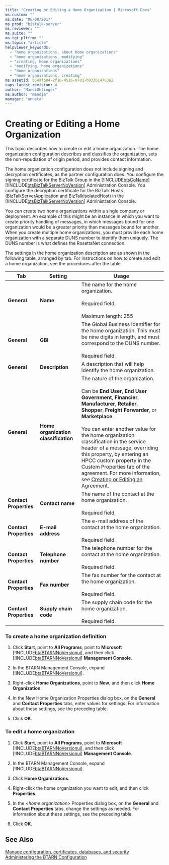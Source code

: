 ```yaml
---
title: "Creating or Editing a Home Organization | Microsoft Docs"
ms.custom: ""
ms.date: "06/08/2017"
ms.prod: "biztalk-server"
ms.reviewer: ""
ms.suite: ""
ms.tgt_pltfrm: ""
ms.topic: "article"
helpviewer_keywords: 
  - "home organizations, about home organizations"
  - "home organizations, modifying"
  - "creating, home organizations"
  - "modifying, home organizations"
  - "home organizations"
  - "home organizations, creating"
ms.assetid: b54afb84-2f16-4516-8701-b03301476362
caps.latest.revision: 4
author: "MandiOhlinger"
ms.author: "mandia"
manager: "anneta"
---
```

# Creating or Editing a Home Organization
This topic describes how to create or edit a home organization. The home organization configuration describes and classifies the organization, sets the non-repudiation of origin period, and provides contact information.  
  
 The home organization configuration does not include signing and decryption certificates, as the partner configuration does. You configure the signing certificate for the BizTalk Group in the [!INCLUDE[btsCoName](../../includes/btsconame-md.md)][!INCLUDE[btsBizTalkServerNoVersion](../../includes/btsbiztalkservernoversion-md.md)] Administration Console. You configure the decryption certificate for the BizTalk Hosts (BizTalkServerApplication and BizTalkIsolatedHost) in the [!INCLUDE[btsBizTalkServerNoVersion](../../includes/btsbiztalkservernoversion-md.md)] Administration Console.  
  
 You can create two home organizations within a single company or deployment. An example of this might be an instance in which you want to create priority handling of messages, in which messages bound for one organization would be a greater priority than messages bound for another. When you create multiple home organizations, you must provide each home organization with a separate DUNS number to identify them uniquely. The DUNS number is what defines the RosettaNet connection.  
  
 The settings in the home organization description are as shown in the following table, arranged by tab. For instructions on how to create and edit a home organization, see the procedures after the table.  
  
|Tab|Setting|Usage|  
|---------|-------------|-----------|  
|**General**|**Name**|The name for the home organization.<br /><br /> Required field.<br /><br /> Maximum length: 255|  
|**General**|**GBI**|The Global Business Identifier for the home organization. This must be nine digits in length, and must correspond to the DUNS number.<br /><br /> Required field.|  
|**General**|**Description**|A description that will help identify the home organization.|  
|**General**|**Home organization classification**|The nature of the organization.<br /><br /> Can be **End User**, **End User Government**, **Financier**, **Manufacturer**, **Retailer**, **Shopper**, **Freight Forwarder**, or **Marketplace**.<br /><br /> You can enter another value for the home organization classification in the service header of a message, overriding this property, by entering an HPCC custom property in the Custom Properties tab of the agreement. For more information, see [Creating or Editing an Agreement](../../adapters-and-accelerators/accelerator-rosettanet/creating-or-editing-an-agreement.md).|  
|**Contact Properties**|**Contact name**|The name of the contact at the home organization.<br /><br /> Required field.|  
|**Contact Properties**|**E-mail address**|The e-mail address of the contact at the home organization.<br /><br /> Required field.|  
|**Contact Properties**|**Telephone number**|The telephone number for the contact at the home organization.<br /><br /> Required field.|  
|**Contact Properties**|**Fax number**|The fax number for the contact at the home organization.<br /><br /> Required field.|  
|**Contact Properties**|**Supply chain code**|The supply chain code for the home organization.<br /><br /> Required field.|  
  
### To create a home organization definition  
  
1.  Click **Start**, point to **All Programs**, point to **Microsoft** [!INCLUDE[btaBTARNNoVersionui](../../includes/btabtarnnoversionui-md.md)], and then click [!INCLUDE[btaBTARNNoVersionui](../../includes/btabtarnnoversionui-md.md)] **Management Console**.  
  
2.  In the BTARN Management Console, expand [!INCLUDE[btaBTARNNoVersionui](../../includes/btabtarnnoversionui-md.md)].  
  
3.  Right-click **Home Organizations**, point to **New**, and then click **Home Organization**.  
  
4.  In the New Home Organization Properties dialog box, on the **General** and **Contact Properties** tabs, enter values for settings. For information about these settings, see the preceding table.  
  
5.  Click **OK**.  
  
### To edit a home organization  
  
1.  Click **Start**, point to **All Programs**, point to **Microsoft** [!INCLUDE[btaBTARNNoVersionui](../../includes/btabtarnnoversionui-md.md)], and then click [!INCLUDE[btaBTARNNoVersionui](../../includes/btabtarnnoversionui-md.md)] **Management Console**.  
  
2.  In the BTARN Management Console, expand [!INCLUDE[btaBTARNNoVersionui](../../includes/btabtarnnoversionui-md.md)].  
  
3.  Click **Home Organizations**.  
  
4.  Right-click the home organization you want to edit, and then click **Properties**.  
  
5.  In the *\<home organization>* Properties dialog box, on the **General** and **Contact Properties** tabs, change the settings as needed. For information about these settings, see the preceding table.  
  
6.  Click **OK**.  
  
## See Also  
 [Manage configuration, certificates, databases, and security](manage-configuration-certificates-databases-security.md)   
 [Administering the BTARN Configuration](../../adapters-and-accelerators/accelerator-rosettanet/administering-the-btarn-configuration.md)